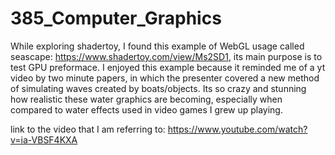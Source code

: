 # 385_Computer_Graphics

While exploring shadertoy, I found this example of WebGL usage called seascape: https://www.shadertoy.com/view/Ms2SD1, its main purpose is to test GPU preformace.
I enjoyed this example because it reminded me of a yt video by two minute papers, in which the presenter covered a new method of simulating waves created by boats/objects. Its so crazy and stunning how realistic these water graphics are becoming, especially when compared to water effects used in video games I grew up playing. 

link to the video that I am referring to: https://www.youtube.com/watch?v=ia-VBSF4KXA
